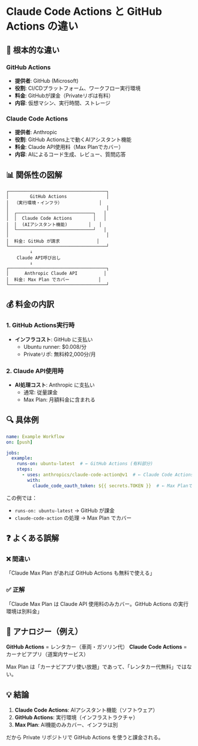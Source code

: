 # Claude Code Actions と GitHub Actions の違い

## 🎯 根本的な違い

### GitHub Actions
- **提供者**: GitHub (Microsoft)
- **役割**: CI/CDプラットフォーム、ワークフロー実行環境
- **料金**: GitHubが課金（Privateリポは有料）
- **内容**: 仮想マシン、実行時間、ストレージ

### Claude Code Actions
- **提供者**: Anthropic
- **役割**: GitHub Actions上で動くAIアシスタント機能
- **料金**: Claude API使用料（Max Planでカバー）
- **内容**: AIによるコード生成、レビュー、質問応答

## 📊 関係性の図解

```
┌─────────────────────────────────────┐
│        GitHub Actions               │
│  （実行環境・インフラ）              │
│                                     │
│  ┌─────────────────────────────┐   │
│  │  Claude Code Actions        │   │
│  │  (AIアシスタント機能)        │   │
│  └─────────────────────────────┘   │
│                                     │
│  料金: GitHub が請求              │
└─────────────────────────────────────┘
         ↓
    Claude API呼び出し
         ↓
┌─────────────────────────────────────┐
│      Anthropic Claude API          │
│  料金: Max Plan でカバー           │
└─────────────────────────────────────┘
```

## 💰 料金の内訳

### 1. GitHub Actions実行時
- **インフラコスト**: GitHub に支払い
  - Ubuntu runner: $0.008/分
  - Privateリポ: 無料枠2,000分/月
  
### 2. Claude API使用時
- **AI処理コスト**: Anthropic に支払い
  - 通常: 従量課金
  - Max Plan: 月額料金に含まれる

## 🔍 具体例

```yaml
name: Example Workflow
on: [push]

jobs:
  example:
    runs-on: ubuntu-latest  # ← GitHub Actions (有料部分)
    steps:
      - uses: anthropics/claude-code-action@v1  # ← Claude Code Actions
        with:
          claude_code_oauth_token: ${{ secrets.TOKEN }}  # ← Max Planでカバー
```

この例では：
- `runs-on: ubuntu-latest` → GitHub が課金
- `claude-code-action` の処理 → Max Plan でカバー

## ❓ よくある誤解

### ❌ 間違い
「Claude Max Plan があれば GitHub Actions も無料で使える」

### ✅ 正解
「Claude Max Plan は Claude API 使用料のみカバー。GitHub Actions の実行環境は別料金」

## 🎪 アナロジー（例え）

**GitHub Actions** = レンタカー（車両・ガソリン代）
**Claude Code Actions** = カーナビアプリ（道案内サービス）

Max Plan は「カーナビアプリ使い放題」であって、「レンタカー代無料」ではない。

## 💡 結論

1. **Claude Code Actions**: AIアシスタント機能（ソフトウェア）
2. **GitHub Actions**: 実行環境（インフラストラクチャ）
3. **Max Plan**: AI機能のみカバー、インフラは別

だから Private リポジトリで GitHub Actions を使うと課金される。
